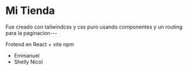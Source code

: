 # Mi Tienda

Fue creado con tailwindcss y css puro usando componentes y un routing para la paginacion---

Frotend en React + vite npm

- Emmanuel 
- Shelly Nicol
